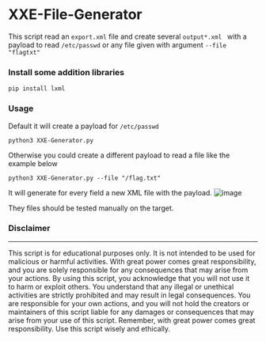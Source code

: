 # XXE-File-Generator
This script read an `export.xml` file and create several `output*.xml ` with a payload to read `/etc/passwd` or any file given with argument `--file "flagtxt"`

### Install some addition libraries
```
pip install lxml
```

### Usage
Default it will create a payload for `/etc/passwd`
```
python3 XXE-Generator.py
```
Otherwise you could create a different payload to read a file like the example below
```
python3 XXE-Generator.py --file "/flag.txt" 
```
It will generate for every field a new XML file with the payload.
![image](https://github.com/eMVee-NL/XXE-File-Generator/assets/45883753/039b56a2-be51-4659-a7e3-2b97a618f72f)

They files should be tested manually on the target.


### Disclaimer
----------
This script is for educational purposes only. It is not intended to be used for malicious or harmful activities. With great power comes great responsibility, and you are solely responsible for any consequences that may arise from your actions.
By using this script, you acknowledge that you will not use it to harm or exploit others. You understand that any illegal or unethical activities are strictly prohibited and may result in legal consequences.
You are responsible for your own actions, and you will not hold the creators or maintainers of this script liable for any damages or consequences that may arise from your use of this script.
Remember, with great power comes great responsibility. Use this script wisely and ethically.
